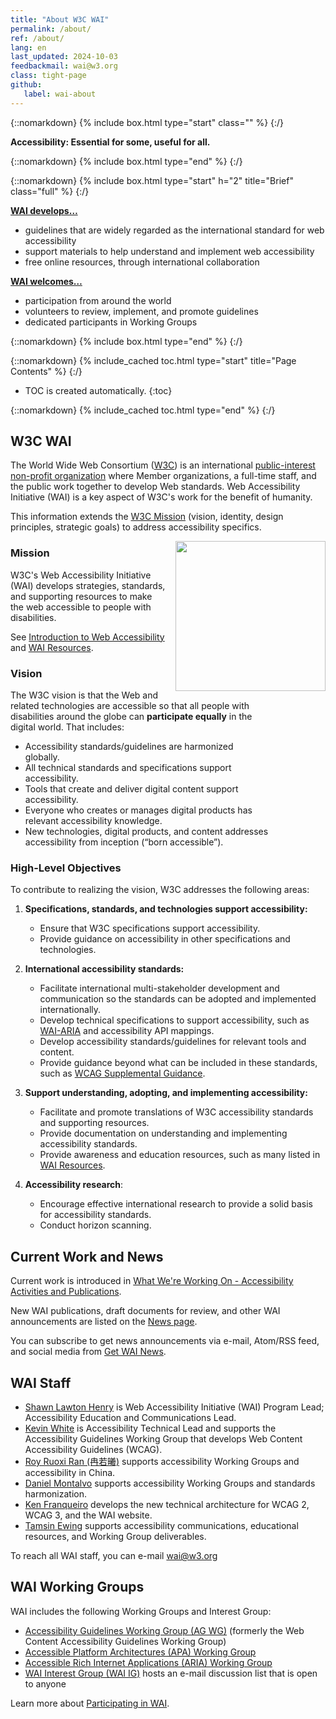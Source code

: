 ```yaml
---
title: "About W3C WAI"
permalink: /about/
ref: /about/
lang: en
last_updated: 2024-10-03
feedbackmail: wai@w3.org
class: tight-page
github:
   label: wai-about
---
```


{::nomarkdown}
{% include box.html type="start" class="" %}
{:/}

**Accessibility: Essential for some, useful for all.**

{::nomarkdown}
{% include box.html type="end" %}
{:/}

{::nomarkdown}
{% include box.html type="start" h="2" title="Brief" class="full" %}
{:/}

**[WAI develops…](/resources/)**

-   guidelines that are widely regarded as the international standard for web accessibility
-   support materials to help understand and implement web accessibility
-   free online resources, through international collaboration

**[WAI welcomes…](/about/participating/)**

-   participation from around the world
-   volunteers to review, implement, and promote guidelines
-   dedicated participants in Working Groups

{::nomarkdown}
{% include box.html type="end" %}
{:/}

{::nomarkdown}
{% include_cached toc.html type="start" title="Page Contents" %}
{:/}

-   TOC is created automatically.
{:toc}

{::nomarkdown}
{% include_cached toc.html type="end" %}
{:/}

## W3C WAI

The World Wide Web Consortium ([W3C](https://www.w3.org/about/)) is an international [public-interest non-profit organization](https://www.w3.org/news/2022/w3c-to-become-a-public-interest-non-profit-organization/) where Member organizations, a full-time staff, and the public work together to develop Web standards. Web Accessibility Initiative (WAI) is a key aspect of W3C's work for the benefit of humanity.

This information extends the [W3C Mission](https://www.w3.org/mission/) (vision, identity, design principles, strategic goals) to address accessibility specifics.

<img src="https://www.w3.org/WAI/content-images/people//still-dog-outside.png" alt="" style="float:right; margin-left:1em; width:240px; clear:both;" />
<div style="float:right; margin-left:1em; width:90px; clear:both;"><br><br>
<img src="https://www.w3.org/WAI/content-images/people//two-smiling.png" alt="" /><br><br>
<img src="https://www.w3.org/WAI/content-images/people//low-vision.png" alt="" /><br><br>
<img src="https://www.w3.org/WAI/content-images/people//older-user-laptop.png" alt="" /><br><br>
<img src="https://www.w3.org/WAI/content-images/people//sip-puff.png"  alt="" /><br><br>
<img src="https://www.w3.org/WAI/content-images/people//hearing-aid.png" alt="" /><br><br>
<img src="https://www.w3.org/WAI/content-images/people//low-vision-pizza.png" alt="" /><br><br>
<img src="https://www.w3.org/WAI/content-images/people//mobile-outside.png" alt="" />
</div>
<div style="float:right; margin-left:1em; width:77px; clear:both;"><br><br>
<img src="https://www.w3.org/WAI/content-images/media-guide/ear.svg" alt="" /><br><br> 
<img src="https://www.w3.org/WAI/content-images/media-guide/eye.svg" alt="" /><br><br>
<img src="https://www.w3.org/WAI/content-images/media-guide/brain.svg" alt="" /><br><br>
<img src="https://www.w3.org/WAI/content-images/media-guide/hand.svg" alt="" /><br><br>
<img src="https://www.w3.org/WAI/content-images/media-guide/speech.svg" alt="" />
</div>

### Mission

W3C's Web Accessibility Initiative (WAI) develops strategies, standards, and supporting resources to make the web accessible to people with disabilities.

See [Introduction to Web Accessibility](https://www.w3.org/WAI/fundamentals/accessibility-intro/) and [WAI Resources](https://www.w3.org/WAI/resources/).

### Vision

The W3C vision is that the Web and related technologies are accessible so that all people with disabilities around the globe can **participate equally** in the digital world. That includes:
* Accessibility standards/guidelines are harmonized globally.
* All technical standards and specifications support accessibility.
* Tools that create and deliver digital content support accessibility.
* Everyone who creates or manages digital products has relevant accessibility knowledge.
* New technologies, digital products, and content addresses accessibility from inception (“born accessible”).

### High-Level Objectives

To contribute to realizing the vision, W3C addresses the following areas:

1. **Specifications, standards, and technologies support accessibility:**
   - Ensure that W3C specifications support accessibility.
   - Provide guidance on accessibility in other specifications and technologies.

2. **International accessibility standards:**
   - Facilitate international multi-stakeholder development and communication so the standards can be adopted and implemented internationally.
   - Develop technical specifications to support accessibility, such as [WAI-ARIA](https://www.w3.org/WAI/standards-guidelines/aria/) and accessibility API mappings.
   - Develop accessibility standards/guidelines for relevant tools and content.
   - Provide guidance beyond what can be included in these standards, such as [WCAG Supplemental Guidance](https://www.w3.org/WAI/WCAG2/supplemental/about/).
   
3. **Support understanding, adopting, and implementing accessibility:**
   - Facilitate and promote translations of W3C accessibility standards and supporting resources.
   - Provide documentation on understanding and implementing accessibility standards.
   - Provide awareness and education resources, such as many listed in [WAI Resources](https://www.w3.org/WAI/resources/).

4. **Accessibility research**:
   - Encourage effective international research to provide a solid basis for accessibility standards.
   - Conduct horizon scanning.

## Current Work and News

Current work is introduced in [What We're Working On - Accessibility Activities and Publications](https://www.w3.org/WAI/update/).

New WAI publications, draft documents for review, and other WAI announcements are listed on the [News page](https://www.w3.org/WAI/news/).

You can subscribe to get news announcements via e-mail, Atom/RSS feed, and social media from [Get WAI News](https://www.w3.org/WAI/news/subscribe/).

## WAI Staff

* [Shawn Lawton Henry](https://www.w3.org/staff/#shawn) is Web Accessibility Initiative (WAI) Program Lead; Accessibility Education and Communications Lead.
* [Kevin White](https://www.w3.org/staff/#kevin) is Accessibility Technical Lead and supports the Accessibility Guidelines Working Group that develops Web Content Accessibility Guidelines (WCAG).
* [Roy Ruoxi Ran (冉若曦)](https://www.w3.org/staff/#ran) supports accessibility Working Groups and accessibility in China.
* [Daniel Montalvo](https://www.w3.org/staff/#dmontalvo) supports accessibility Working Groups and standards harmonization.
* [Ken Franqueiro](https://www.w3.org/staff/#kfranqueiro) develops the new technical architecture for WCAG 2, WCAG 3, and the WAI website.
* [Tamsin Ewing](https://www.w3.org/staff/#tamsin) supports accessibility communications, educational resources, and Working Group deliverables.

To reach all WAI staff, you can e-mail <wai@w3.org>

## WAI Working Groups

WAI includes the following Working Groups and Interest Group:

-   [Accessibility Guidelines Working Group (AG WG)](/about/groups/agwg/) (formerly the Web Content Accessibility Guidelines Working Group)
-   [Accessible Platform Architectures (APA) Working Group](/about/groups/apawg/)
-   [Accessible Rich Internet Applications (ARIA) Working Group](/about/groups/ariawg/)
-   [WAI Interest Group (WAI IG)](/about/groups/waiig/) hosts an e-mail discussion list that is open to anyone

Learn more about [Participating in WAI](https://www.w3.org/WAI/about/participating/).
